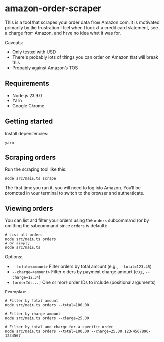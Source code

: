 # amazon-order-scraper

This is a tool that scrapes your order data from Amazon.com. It is motivated primarily by the frustration I feel when I look at a credit card statement, see a charge from Amazon, and have no idea what it was for.

Caveats: 

* Only tested with USD
* There's probably lots of things you can order on Amazon that will break this
* Probably against Amazon's TOS

## Requirements

* Node.js 23.9.0
* Yarn
* Google Chrome

## Getting started

Install dependencies:

```shell
yarn
```

## Scraping orders

Run the scraping tool like this:

```shell
node src/main.ts scrape
```

The first time you run it, you will need to log into Amazon. You'll be prompted in your terminal
to switch to the browser and authenticate.


## Viewing orders

You can list and filter your orders using the `orders` subcommand (or by omitting the subcommand since `orders` is default):

```shell
# List all orders
node src/main.ts orders
# Or simply
node src/main.ts
```

Options:

- `--total=<amount>` Filter orders by total amount (e.g., `--total=123.45`)
- `--charge=<amount>` Filter orders by payment charge amount (e.g., `--charge=12.34`)
- `[orderIds...]` One or more order IDs to include (positional arguments)

Examples:

```shell
# Filter by total amount
node src/main.ts orders --total=100.00

# Filter by charge amount
node src/main.ts orders --charge=25.00

# Filter by total and charge for a specific order
node src/main.ts orders --total=100.00 --charge=25.00 123-4567890-1234567
```
